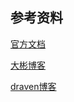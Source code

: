 ## 参考资料

[官方文档](https://go-zh.org/doc/effective_go.html)

[大彬博客](https://segmentfault.com/u/lessisbetter)

[draven博客](https://draveness.me/)